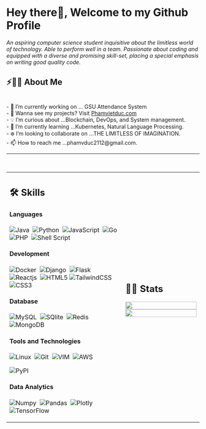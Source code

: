 



# Hey there👋, Welcome to my Github Profile

 
 <p><i>An aspiring computer science student inquisitive about the limitless world of technology. Able to perform well in a team. Passionate about coding and equipped with a diverse and promising skill-set, placing a special emphasis on writing good quality code.</i></p>



## ⚡🙋‍♂️ About Me

</br>
- 🔧 I’m currently working on ... GSU Attendance System </br>
- 🥰 Wanna see my projects? Visit <a href ="https://phamvietduc.com">Phamvietduc.com</a> </br>
- 💡 I’m curious about ...Blockchain, DevOps, and System management. </br>
- 📖 I’m currently learning ...Kubernetes, Natural Language Processing. </br>
- ❄️ I’m looking to collaborate on ...THE LIMITLESS OF IMAGINATION. </br>
- 📫 How to reach me ...phamvduc2112@gmail.com. </br>

<hr>

</br>


<table width="100%" >

 <tr>
    <td width="60%">
     
## 🛠️ Skills

#### Languages


![Java](https://img.shields.io/badge/Java-%23150458.svg?style=flat&logo=java&logoColor=orange)&nbsp;
![Python](https://img.shields.io/badge/-Python-05122A?style=flat&logo=python)&nbsp;
![JavaScript](https://img.shields.io/badge/javascript-%23323330.svg?style=flat&logo=javascript&logoColor=yellow)&nbsp;
![Go](https://img.shields.io/badge/go-%2300ADD8.svg?style=flat&logo=go&logoColor=white)&nbsp;
![PHP](https://img.shields.io/badge/php-%23777BB4.svg?style=flat&logo=php&logoColor=white)&nbsp;
![Shell Script](https://img.shields.io/badge/Shell_Script-121011?style=flat&logo=gnu-bash&logoColor=white)


#### Development
 ![Docker](https://img.shields.io/badge/Docker-2CA5E0?style=flat&logo=docker&logoColor=white)&nbsp; 
![Django](https://img.shields.io/badge/Django-092E20?style=flat&logo=django&logoColor=white)&nbsp;
![Flask](https://img.shields.io/badge/Flask-000000?style=flat&logo=flask&logoColor=white)&nbsp;
![Reactjs](https://img.shields.io/badge/React-20232A?style=flat&logo=react&logoColor=61DAFB)&nbsp;
![HTML5](https://img.shields.io/badge/html5-%23E34F26.svg?style=flat&logo=html5&logoColor=white)
![TailwindCSS](https://img.shields.io/badge/tailwindcss-%2338B2AC.svg?style=flat&logo=tailwind-css&logoColor=white)&nbsp;
![CSS3](https://img.shields.io/badge/css3-%231572B6.svg?style=flat&logo=css3&logoColor=white)




#### Database

![MySQL](https://img.shields.io/badge/MySQL-00000F?style=flat&logo=mysql&logoColor=white)&nbsp;
![SQlite](https://img.shields.io/badge/-SQlite-05122A?style=flat&logo=sqlite&logoColor=A8B9CC)&nbsp;
![Redis](https://img.shields.io/badge/redis-%23DD0031.svg?style=flat&logo=redis&logoColor=white)&nbsp;
![MongoDB](https://img.shields.io/badge/MongoDB-%234ea94b.svg?style=flat&logo=mongodb&logoColor=white)
#### Tools and Technologies


![Linux](https://img.shields.io/badge/Linux-05122A?style=flat&logo=linux&logoColor=white)&nbsp;
![Git](https://img.shields.io/badge/-Git-05122A?style=flat&logo=git)&nbsp;
![VIM](https://img.shields.io/badge/VIM-%2311AB00.svg?&style=flat&logo=vim&logoColor=white)&nbsp;
![AWS](https://img.shields.io/badge/Amazon_AWS-232F3E?style=flat&logo=amazon-aws&logoColor=white)&nbsp;

![PyPI](https://img.shields.io/badge/pypi-3775A9?style=flat&logo=pypi&logoColor=white)


#### Data Analytics 

![Numpy](https://img.shields.io/badge/Numpy-777BB4?style=flat&logo=numpy&logoColor=white)&nbsp;
![Pandas](https://img.shields.io/badge/Pandas-2C2D72?style=flat&logo=pandas&logoColor=white)&nbsp;
     ![Plotly](https://img.shields.io/badge/Plotly-%233F4F75.svg?style=flat&logo=plotly&logoColor=white)&nbsp;
     ![TensorFlow](https://img.shields.io/badge/TensorFlow-%23FF6F00.svg?style=flat&logo=TensorFlow&logoColor=white)
</td>
    <td>
  
## 📄📜 Stats

<!-- (http://github-readme-streak-stats.herokuapp.com?user=MagicDinosaur&theme=vue)](https://git.io/streak-stats) -->


<p align="center">
  <img width="100%" src="http://github-readme-streak-stats.herokuapp.com?user=MagicDinosaur&theme=vue" />
 </br>
  <img width="100%" src="https://github-readme-stats.vercel.app/api/top-langs/?username=MagicDinosaur&exclude_repo=Portfolio,HomePal&langs_count=7&layout=compact&bg_color=transparent" />
</p>
     
  </td>
 </tr>
</table>


<!--
#### Cloud Infrastructures

![Firebase](https://img.shields.io/badge/firebase-%23ED7A00.svg?style=flat&logo=firebase&logoColor=white)&nbsp;
![AWS](https://img.shields.io/badge/Amazon_AWS-232F3E?style=flat&logo=amazon-aws&logoColor=white)&nbsp;
![Google Cloud](https://img.shields.io/badge/Google_Cloud-4285F4?style=flat&logo=google-cloud&logoColor=white)&nbsp;
![Heroku](https://img.shields.io/badge/Heroku-430098?style=flat&logo=heroku&logoColor=white)&nbsp;


#### Environments

![Jupyter](https://img.shields.io/badge/Jupyter-F37626.svg?&style=flat&logo=Jupyter&logoColor=white)&nbsp;
![Conda](https://img.shields.io/badge/conda-342B029.svg?&style=flat&logo=anaconda&logoColor=white)&nbsp;
![Spyder](https://img.shields.io/badge/Spyder%20Ide-FF0000?style=flat&logo=spyder%20ide&logoColor=white)&nbsp;
![PyCharm](https://img.shields.io/badge/PyCharm-000000.svg?&style=flate&logo=PyCharm&logoColor=white)&nbsp;
![Replit](https://img.shields.io/badge/replit-667881?style=flat&logo=replit&logoColor=white)&nbsp;
![R Studio](https://img.shields.io/badge/RStudio-75AADB?style=flat&logo=RStudio&logoColor=white)&nbsp;
![VS Code](https://img.shields.io/badge/Visual_Studio_Code-0078D4?style=flat&logo=visual%20studio%20code&logoColor=white)&nbsp;
-->


</br>



